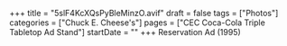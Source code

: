 +++
title = "5slF4KcXQsPyBleMinzO.avif"
draft = false
tags = ["Photos"]
categories = ["Chuck E. Cheese's"]
pages = ["CEC Coca-Cola Triple Tabletop Ad Stand"]
startDate = ""
+++
Reservation Ad (1995)

